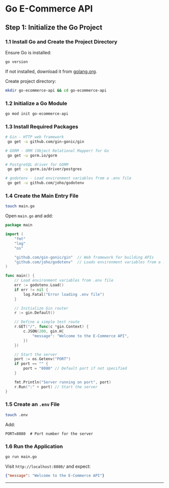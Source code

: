 # Go E-Commerce API

## Step 1: Initialize the Go Project

### 1.1 Install Go and Create the Project Directory

Ensure Go is installed:
```sh
go version
```
If not installed, download it from [golang.org](https://go.dev/dl/).

Create project directory:
```sh
mkdir go-ecommerce-api && cd go-ecommerce-api
```

### 1.2 Initialize a Go Module
```sh
go mod init go-ecommerce-api
```

### 1.3 Install Required Packages
```sh
# Gin - HTTP web framework
 go get -u github.com/gin-gonic/gin
```
```sh
# GORM - ORM (Object Relational Mapper) for Go
 go get -u gorm.io/gorm
```
```sh
# PostgreSQL driver for GORM
 go get -u gorm.io/driver/postgres
```
```sh
# godotenv - Load environment variables from a .env file
 go get -u github.com/joho/godotenv
```

### 1.4 Create the Main Entry File
```sh
touch main.go
```

Open `main.go` and add:
```go
package main

import (
	"fmt"
	"log"
	"os"

	"github.com/gin-gonic/gin"  // Web framework for building APIs
	"github.com/joho/godotenv"  // Loads environment variables from a .env file
)

func main() {
	// Load environment variables from .env file
	err := godotenv.Load()
	if err != nil {
		log.Fatal("Error loading .env file")
	}

	// Initialize Gin router
	r := gin.Default()

	// Define a simple test route
	r.GET("/", func(c *gin.Context) {
		c.JSON(200, gin.H{
			"message": "Welcome to the E-Commerce API",
		})
	})

	// Start the server
	port := os.Getenv("PORT")
	if port == "" {
		port = "8080" // Default port if not specified
	}

	fmt.Println("Server running on port", port)
	r.Run(":" + port) // Start the server
}
```

### 1.5 Create an `.env` File
```sh
touch .env
```

Add:
```
PORT=8080  # Port number for the server
```

### 1.6 Run the Application
```sh
go run main.go
```

Visit `http://localhost:8080/` and expect:
```json
{"message": "Welcome to the E-Commerce API"}
```


---